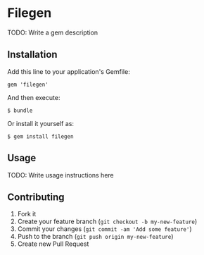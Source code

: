 # Filegen

TODO: Write a gem description

## Installation

Add this line to your application's Gemfile:

    gem 'filegen'

And then execute:

    $ bundle

Or install it yourself as:

    $ gem install filegen

## Usage

TODO: Write usage instructions here

## Contributing

1. Fork it
2. Create your feature branch (`git checkout -b my-new-feature`)
3. Commit your changes (`git commit -am 'Add some feature'`)
4. Push to the branch (`git push origin my-new-feature`)
5. Create new Pull Request

